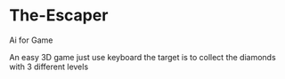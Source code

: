 # The-Escaper
Ai for Game

An easy 3D game just use keyboard the target is to collect the diamonds with 3 different levels
